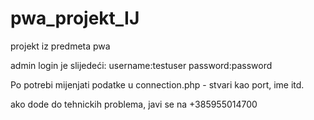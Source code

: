 # pwa_projekt_IJ
projekt iz predmeta pwa

admin login je slijedeći:
username:testuser
password:password

Po potrebi mijenjati podatke u connection.php - stvari kao port, ime itd.


ako dode do tehnickih problema, javi se na +385955014700

